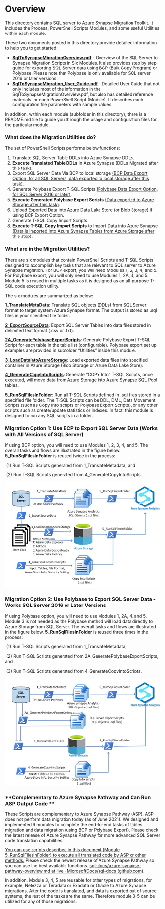 # **Overview** 

This directory contains SQL server to Azure Synapse Migration Toolkit. It includes the Process, PowerShell Scripts Modules, and some useful Utilities within each module.

These two documents posted in this directory provide detailed information to help you to get started:

- [**SqlToSynapseMigrationOverview.pdf**](https://github.com/microsoft/AzureSynapseScriptsAndAccelerators/blob/main/Migration/SQLServer/SqlToSynapseMigrationOverview.pdf) - Overview of the SQL Server to Synapse Migration Scripts in Six Modules. It also provides step by step guide for exporting SQL Server data using BCP (Bulk Copy Program) or Polybase. Please note that Polybase is only available for SQL server 2016 or later versions.  
- [**SqlToSynapseMigration_User_Guide.pdf**](https://github.com/microsoft/AzureSynapseScriptsAndAccelerators/blob/main/Migration/SQLServer/SqlToSynapseMigration_User_Guide.pdf) - Detailed User Guide that not only includes most of the information in the SqlToSynapseMigrationOverview.pdf, but also has detailed reference materials for each PowerShell Script (Module). It describes each configuration file parameters with sample values.

In addition, within each module (subfolder in this directory), there is a README.md file to guide you through the usage and configuration files for the particular module. 

### **What does the Migration Utilities do?** 

The set of PowerShell Scripts performs below functions: 

1. Translate SQL Server Table DDLs into Azure Synapse DDLs.
2. **Execute Translated Table DDLs** in Azure Synapse (DDLs Migrated after this task).
3. Export SQL Server Data Via BCP to local storage <u>(BCP Data Export Option, for all SQL Servers, data exported to local storage after this task)</u>.
4. Generate Polybase Export T-SQL Scripts <u>(Polybase Data Export Option, for SQL Server 2016 or later)</u>.
5. **Execute Generated Polybase Export Scripts** <u>(Data exported to Azure Storage after this task)</u>.
6. Upload Exported Data into Azure Data Lake Store (or Blob Storage) if using BCP Export Option.
7. Generate T-SQL Copy Import Scripts. 
8. **Execute T-SQL Copy Import Scripts** to Import Data into Azure Synapse <u>(Data is imported into Azure Synapse Tables from Azure Storage after this step)</u>.

### **What are in the Migration Utilities?** 

There are six modules that contain PowerShell Scripts and T-SQL Scripts designed to accomplish key tasks that are relevant to SQL server to Azure Synapse migration. For BCP export, you will need Modules 1, 2, 3, 4, and 5. For Polybase export, you will only need to use Modules 1, 2A, 4, and 5. Module 5 is reused in multiple tasks as it is designed as an all-purpose T-SQL code execution utility. 

The six modules are summarized as below:

**[1_TranslateMetaData](https://github.com/microsoft/AzureSynapseScriptsAndAccelerators/tree/main/Migration/SQLServer/1_TranslateMetaData)**: Translate SQL objects (DDLs) from SQL Server format to target system Azure Synapse format. The output is stored as .sql files in your specified file folder. 

[**2_ExportSourceData**](https://github.com/microsoft/AzureSynapseScriptsAndAccelerators/tree/main/Migration/SQLServer/2A_GeneratePolybaseExportScripts): Export SQL Server Tables into data files stored in delimited text format (.csv or .txt).  

**[2A_GeneratePolybaseExportScripts](https://github.com/microsoft/AzureSynapseScriptsAndAccelerators/tree/main/Migration/SQLServer/2A_GeneratePolybaseExportScripts)**:  Generate Polybase Export T-SQL Script for each table in the table list (configurable).  Polybase export set up examples are provided in subfolder “Utilities” inside this module. 

[**3_LoadDataIntoAzureStorage**](https://github.com/microsoft/AzureSynapseScriptsAndAccelerators/tree/main/Migration/SQLServer/3_LoadDataIntoAzureStorage): Load exported data files into specified container in Azure Storage (Blob Storage or Azure Data Lake Store).

[**4_GenerateCopyIntoScripts**](https://github.com/microsoft/AzureSynapseScriptsAndAccelerators/tree/main/Migration/SQLServer/4_GenerateCopyIntoScripts): Generate “COPY Into” T-SQL Scripts, once executed, will move data from Azure Storage into Azure Synapse SQL Pool tables.

[**5_RunSqlFilesInFolder**](https://github.com/microsoft/AzureSynapseScriptsAndAccelerators/tree/main/Migration/SQLServer/5_RunSqlFilesInFolder): Run all T-SQL Scripts defined in .sql files stored in a specified file folder. The T-SQL Scripts can be DDL, DML, Data Movement Scripts (such as Copy Into scripts or Polybase Export Scripts), or any other scripts such as create/update statistics or indexes. In fact, this module is designed to run any SQL scripts in a folder. 

### Migration Option 1: Use BCP to Export SQL Server Data (Works with All Versions of SQL Server) 

If using BCP option, you will need to use Modules 1, 2, 3, 4, and 5. The overall tasks and flows are illustrated in the figure below. **5_RunSqlFilesInFolder** is reused twice in the process: 

​		(1) Run T-SQL Scripts generated from 1_TranslateMetadata, and 

​		(2) Run T-SQL Scripts generated from 4_GenerateCopyIntoScripts. 

![BCP Option](images/Option-BCP.JPG)

### **Migration Option 2: Use Polybase to Export SQL Server Data - Works SQL Server** 2016 or Later Versions

If using Polybase option, you will need to use Modules 1, 2A,  4, and 5. Module 3 is not needed as the Polybase method will load data directly to Azure Storage from SQL Server. The overall tasks and flows are illustrated in the figure below. **5_RunSqlFilesInFolder** is reused three times in the process: 

​		(1) Run T-SQL Scripts generated from 1_TranslateMetadata, 

​		(2) Run T-SQL Scripts generated from 2A_GeneratePolybaseExportScripts, and 

​		(3) Run T-SQL Scripts generated from 4_GenerateCopyIntoScripts. 

![Polybase Option](images/Option-Polybase.JPG)



### **Complementary to Azure Synapse Pathway and Can Run ASP Output Code ** 

These Scripts are complementary to Azure Synapse Pathway (ASP). ASP does not perform data migration today (as of June 2021). We designed and implemented 6 modules to complete the end-to-end tasks of tables migration and data migration (using BCP or Polybase Export). Please check the latest release of Azure Synapse Pathway for more advanced SQL Server code translation capabilities. 

<u>You can use scripts described in this document (Module 5_RunSqlFilesInFolder) to execute all translated code by ASP or other methods.</u> Please check the newest release of Azure Synapse Pathway so you can use the best available functions. [sql-docs/azure-synapse-pathway-overview.md at live · ](https://github.com/MicrosoftDocs/sql-docs/blob/live/docs/tools/synapse-pathway/azure-synapse-pathway-overview.md)[MicrosoftDocs](https://github.com/MicrosoftDocs/sql-docs/blob/live/docs/tools/synapse-pathway/azure-synapse-pathway-overview.md)[/](https://github.com/MicrosoftDocs/sql-docs/blob/live/docs/tools/synapse-pathway/azure-synapse-pathway-overview.md)[sql](https://github.com/MicrosoftDocs/sql-docs/blob/live/docs/tools/synapse-pathway/azure-synapse-pathway-overview.md)[-docs (github.com)](https://github.com/MicrosoftDocs/sql-docs/blob/live/docs/tools/synapse-pathway/azure-synapse-pathway-overview.md).

In addition, Module 3, 4, 5 are reusable for other types of migrations, for example, Netezza or Teradata or Exadata or Oracle to Azure Synapse migrations. After the code is translated, and data is exported out of source systems, the rest of the tasks are the same. Therefore module 3-5 can be utilized for any of those migrations. 

